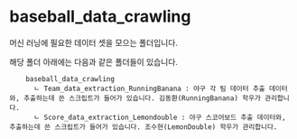 # baseball_data_crawling

머신 러닝에 필요한 데이터 셋을 모으는 폴더입니다.

해당 폴더 아래에는 다음과 같은 폴더들이 있습니다.

```
    baseball_data_crawling
      ㄴ Team_data_extraction_RunningBanana : 야구 각 팀 데이터 추출 데이터와, 추출하는데 쓴 스크립트가 들어가 있습니다. 김동환(RunningBanana) 학우가 관리합니다.
      ㄴ Score_data_extraction_Lemondouble : 야구 스코어보드 추출 데이터와, 추출하는데 쓴 스크립트가 들어가 있습니다. 조수현(LemonDouble) 학우가 관리합니다.
```

